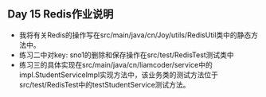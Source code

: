 ## Day 15 Redis作业说明
- 我将有关Redis的操作写在src/main/java/cn/Joy/utils/RedisUtil类中的静态方法中。
- 练习二中对key: sno1的删除和保存操作在src/test/RedisTest测试类中
- 练习三的具体实现在src/main/java/cn/liamcoder/service中的impl.StudentServiceImpl实现方法中，该业务类的测试方法位于src/test/RedisTest中的testStudentService测试方法。